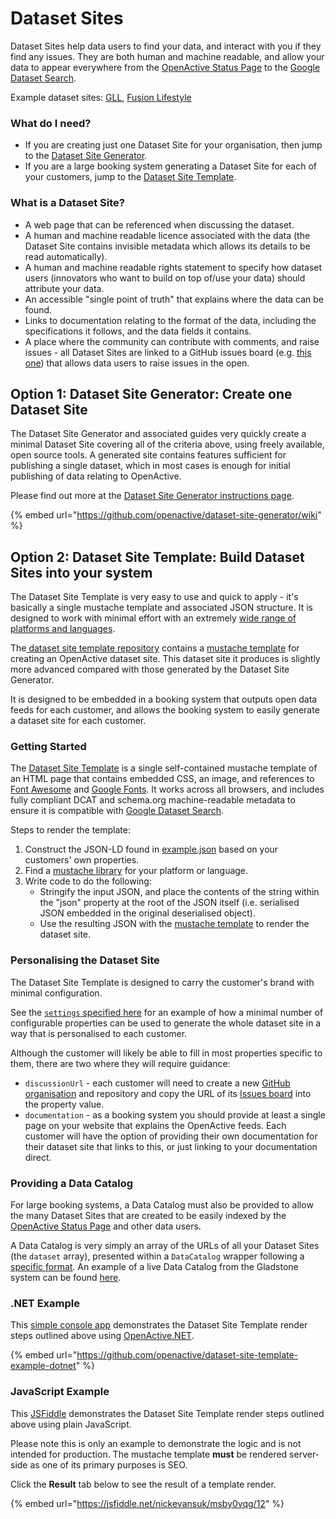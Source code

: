 # Dataset Sites

Dataset Sites help data users to find your data, and interact with you if they find any issues. They are both human and machine readable, and allow your data to appear everywhere from the [OpenActive Status Page](https://status.openactive.io) to the [Google Dataset Search](https://toolbox.google.com/datasetsearch/search?query=openactive).

Example dataset sites: [GLL](http://data.better.org.uk), [Fusion Lifestyle](https://fusionopendata.fusion-lifestyle.com/OpenActive)

### What do I need?

* If you are creating just one Dataset Site for your organisation, then jump to the [Dataset Site Generator](dataset-sites.md#dataset-site-generator).
* If you are a large booking system generating a Dataset Site for each of your customers, jump to the [Dataset Site Template](dataset-sites.md#dataset-site-template).

### What is a Dataset Site?

* A web page that can be referenced when discussing the dataset.
* A human and machine readable licence associated with the data \(the Dataset Site contains invisible metadata which allows its details to be read automatically\).
* A human and machine readable rights statement to specify how dataset users \(innovators who want to build on top of/use your data\) should attribute your data.
* An accessible "single point of truth" that explains where the data can be found.
* Links to documentation relating to the format of the data, including the specifications it follows, and the data fields it contains.
* A place where the community can contribute with comments, and raise issues - all Dataset Sites are linked to a GitHub issues board \(e.g. [this one](https://github.com/gll-better/opendata/issues)\) that allows data users to raise issues in the open.

## Option 1: Dataset Site Generator: Create one Dataset Site

The Dataset Site Generator and associated guides very quickly create a minimal Dataset Site covering all of the criteria above, using freely available, open source tools. A generated site contains features sufficient for publishing a single dataset, which in most cases is enough for initial publishing of data relating to OpenActive.

Please find out more at the [Dataset Site Generator instructions page](https://github.com/openactive/dataset-site-generator/wiki).

{% embed url="https://github.com/openactive/dataset-site-generator/wiki" %}

## Option 2: Dataset Site Template: Build Dataset Sites into your system

The Dataset Site Template is very easy to use and quick to apply - it's basically a single mustache template and associated JSON structure. It is designed to work with minimal effort with an extremely [wide range of platforms and languages](https://mustache.github.io/).

The[ dataset site template repository](https://github.com/openactive/dataset-site-template) contains a [mustache template](https://www.openactive.io/dataset-site-template/datasetsite.mustache) for creating an OpenActive dataset site. This dataset site it produces is slightly more advanced compared with those generated by the Dataset Site Generator.

It is designed to be embedded in a booking system that outputs open data feeds for each customer, and allows the booking system to easily generate a dataset site for each customer.

### Getting Started

The [Dataset Site Template](https://github.com/openactive/dataset-site-template/) is a single self-contained mustache template of an HTML page that contains embedded CSS, an image, and references to [Font Awesome](https://fontawesome.com/) and [Google Fonts](https://fonts.google.com/). It works across all browsers, and includes fully compliant DCAT and schema.org machine-readable metadata to ensure it is compatible with [Google Dataset Search](https://toolbox.google.com/datasetsearch/search?query=openactive).

Steps to render the template:

1. Construct the JSON-LD found in [example.json](https://www.openactive.io/dataset-site-template/example.json) based on your customers' own properties.
2. Find a [mustache library](https://mustache.github.io/) for your platform or language.
3. Write code to do the following:
   * Stringify the input JSON, and place the contents of the string within the "json" property at the root of the JSON itself \(i.e. serialised JSON embedded in the original deserialised object\).
   * Use the resulting JSON with the [mustache template](https://www.openactive.io/dataset-site-template/datasetsite.mustache) to render the dataset site.

### Personalising the Dataset Site

The Dataset Site Template is designed to carry the customer's brand with minimal configuration.

See the [`settings` specified here](https://github.com/openactive/dataset-site-template-example-dotnet/blob/master/DatasetSiteTemplateExample/Program.cs#L25) for an example of how a minimal number of configurable properties can be used to generate the whole dataset site in a way that is personalised to each customer.

Although the customer will likely be able to fill in most properties specific to them, there are two where they will require guidance:

* `discussionUrl` - each customer will need to create a new [GitHub organisation](https://docs.google.com/document/d/1pM8fse2x_grSulLPzQ2J5S_iTZH2LrnWcmEA0J0xTgI/edit) and repository and copy the URL of its [Issues board](https://github.com/gll-better/opendata/issues) into the property value.
* `documentation` - as a booking system you should provide at least a single page on your website that explains the OpenActive feeds. Each customer will have the option of providing their own documentation for their dataset site that links to this, or just linking to your documentation direct.

### Providing a Data Catalog

For large booking systems, a Data Catalog must also be provided to allow the many Dataset Sites that are created to be easily indexed by the [OpenActive Status Page](https://status.openactive.io) and other data users.

A Data Catalog is very simply an array of the URLs of all your Dataset Sites \(the `dataset` array\), presented within a `DataCatalog` wrapper following a [specific format](https://schema.org/DataCatalog). An example of a live Data Catalog from the Gladstone system can be found [here](https://opendata.leisurecloud.live/api/datacatalog).

### .NET Example

This [simple console app](https://github.com/openactive/dataset-site-template-example-dotnet) demonstrates the Dataset Site Template render steps outlined above using [OpenActive.NET](https://www.nuget.org/packages/OpenActive.NET/).

{% embed url="https://github.com/openactive/dataset-site-template-example-dotnet" %}

### JavaScript Example

This [JSFiddle](https://jsfiddle.net/nickevansuk/msby0vqg/12/) demonstrates the Dataset Site Template render steps outlined above using plain JavaScript.

Please note this is only an example to demonstrate the logic and is not intended for production. The mustache template **must** be rendered server-side as one of its primary purposes is SEO.

Click the **Result** tab below to see the result of a template render.

{% embed url="https://jsfiddle.net/nickevansuk/msby0vqg/12" %}



